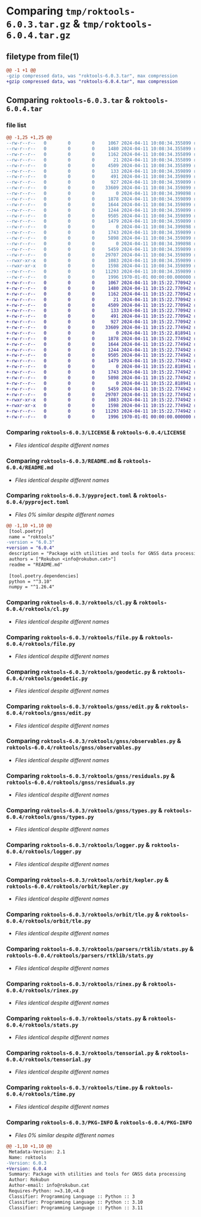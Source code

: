 # Comparing `tmp/roktools-6.0.3.tar.gz` & `tmp/roktools-6.0.4.tar.gz`

## filetype from file(1)

```diff
@@ -1 +1 @@
-gzip compressed data, was "roktools-6.0.3.tar", max compression
+gzip compressed data, was "roktools-6.0.4.tar", max compression
```

## Comparing `roktools-6.0.3.tar` & `roktools-6.0.4.tar`

### file list

```diff
@@ -1,25 +1,25 @@
--rw-r--r--   0        0        0     1067 2024-04-11 10:08:34.355899 roktools-6.0.3/LICENSE
--rw-r--r--   0        0        0     1480 2024-04-11 10:08:34.355899 roktools-6.0.3/README.md
--rw-r--r--   0        0        0     1162 2024-04-11 10:08:34.355899 roktools-6.0.3/pyproject.toml
--rw-r--r--   0        0        0       21 2024-04-11 10:08:34.355899 roktools-6.0.3/roktools/__init__.py
--rw-r--r--   0        0        0     4509 2024-04-11 10:08:34.355899 roktools-6.0.3/roktools/cl.py
--rw-r--r--   0        0        0      133 2024-04-11 10:08:34.359899 roktools-6.0.3/roktools/constants.py
--rw-r--r--   0        0        0      491 2024-04-11 10:08:34.359899 roktools-6.0.3/roktools/decorator.py
--rw-r--r--   0        0        0      927 2024-04-11 10:08:34.359899 roktools-6.0.3/roktools/file.py
--rw-r--r--   0        0        0    33609 2024-04-11 10:08:34.359899 roktools-6.0.3/roktools/geodetic.py
--rw-r--r--   0        0        0        0 2024-04-11 10:08:34.399898 roktools-6.0.3/roktools/gnss/__init__.py
--rw-r--r--   0        0        0     1878 2024-04-11 10:08:34.359899 roktools-6.0.3/roktools/gnss/edit.py
--rw-r--r--   0        0        0     1644 2024-04-11 10:08:34.359899 roktools-6.0.3/roktools/gnss/observables.py
--rw-r--r--   0        0        0     1244 2024-04-11 10:08:34.359899 roktools-6.0.3/roktools/gnss/residuals.py
--rw-r--r--   0        0        0     9505 2024-04-11 10:08:34.359899 roktools-6.0.3/roktools/gnss/types.py
--rw-r--r--   0        0        0     1479 2024-04-11 10:08:34.359899 roktools-6.0.3/roktools/logger.py
--rw-r--r--   0        0        0        0 2024-04-11 10:08:34.399898 roktools-6.0.3/roktools/orbit/__init__.py
--rw-r--r--   0        0        0     1743 2024-04-11 10:08:34.359899 roktools-6.0.3/roktools/orbit/kepler.py
--rw-r--r--   0        0        0     5898 2024-04-11 10:08:34.359899 roktools-6.0.3/roktools/orbit/tle.py
--rw-r--r--   0        0        0        0 2024-04-11 10:08:34.399898 roktools-6.0.3/roktools/parsers/rtklib/__init__,py
--rw-r--r--   0        0        0     5459 2024-04-11 10:08:34.359899 roktools-6.0.3/roktools/parsers/rtklib/stats.py
--rw-r--r--   0        0        0    29707 2024-04-11 10:08:34.359899 roktools-6.0.3/roktools/rinex.py
--rwxr-xr-x   0        0        0     1083 2024-04-11 10:08:34.359899 roktools-6.0.3/roktools/stats.py
--rwxr-xr-x   0        0        0     1598 2024-04-11 10:08:34.359899 roktools-6.0.3/roktools/tensorial.py
--rw-r--r--   0        0        0    11293 2024-04-11 10:08:34.359899 roktools-6.0.3/roktools/time.py
--rw-r--r--   0        0        0     1996 1970-01-01 00:00:00.000000 roktools-6.0.3/PKG-INFO
+-rw-r--r--   0        0        0     1067 2024-04-11 10:15:22.770942 roktools-6.0.4/LICENSE
+-rw-r--r--   0        0        0     1480 2024-04-11 10:15:22.770942 roktools-6.0.4/README.md
+-rw-r--r--   0        0        0     1162 2024-04-11 10:15:22.770942 roktools-6.0.4/pyproject.toml
+-rw-r--r--   0        0        0       21 2024-04-11 10:15:22.770942 roktools-6.0.4/roktools/__init__.py
+-rw-r--r--   0        0        0     4509 2024-04-11 10:15:22.770942 roktools-6.0.4/roktools/cl.py
+-rw-r--r--   0        0        0      133 2024-04-11 10:15:22.770942 roktools-6.0.4/roktools/constants.py
+-rw-r--r--   0        0        0      491 2024-04-11 10:15:22.770942 roktools-6.0.4/roktools/decorator.py
+-rw-r--r--   0        0        0      927 2024-04-11 10:15:22.770942 roktools-6.0.4/roktools/file.py
+-rw-r--r--   0        0        0    33609 2024-04-11 10:15:22.774942 roktools-6.0.4/roktools/geodetic.py
+-rw-r--r--   0        0        0        0 2024-04-11 10:15:22.818941 roktools-6.0.4/roktools/gnss/__init__.py
+-rw-r--r--   0        0        0     1878 2024-04-11 10:15:22.774942 roktools-6.0.4/roktools/gnss/edit.py
+-rw-r--r--   0        0        0     1644 2024-04-11 10:15:22.774942 roktools-6.0.4/roktools/gnss/observables.py
+-rw-r--r--   0        0        0     1244 2024-04-11 10:15:22.774942 roktools-6.0.4/roktools/gnss/residuals.py
+-rw-r--r--   0        0        0     9505 2024-04-11 10:15:22.774942 roktools-6.0.4/roktools/gnss/types.py
+-rw-r--r--   0        0        0     1479 2024-04-11 10:15:22.774942 roktools-6.0.4/roktools/logger.py
+-rw-r--r--   0        0        0        0 2024-04-11 10:15:22.818941 roktools-6.0.4/roktools/orbit/__init__.py
+-rw-r--r--   0        0        0     1743 2024-04-11 10:15:22.774942 roktools-6.0.4/roktools/orbit/kepler.py
+-rw-r--r--   0        0        0     5898 2024-04-11 10:15:22.774942 roktools-6.0.4/roktools/orbit/tle.py
+-rw-r--r--   0        0        0        0 2024-04-11 10:15:22.818941 roktools-6.0.4/roktools/parsers/rtklib/__init__,py
+-rw-r--r--   0        0        0     5459 2024-04-11 10:15:22.774942 roktools-6.0.4/roktools/parsers/rtklib/stats.py
+-rw-r--r--   0        0        0    29707 2024-04-11 10:15:22.774942 roktools-6.0.4/roktools/rinex.py
+-rwxr-xr-x   0        0        0     1083 2024-04-11 10:15:22.774942 roktools-6.0.4/roktools/stats.py
+-rwxr-xr-x   0        0        0     1598 2024-04-11 10:15:22.774942 roktools-6.0.4/roktools/tensorial.py
+-rw-r--r--   0        0        0    11293 2024-04-11 10:15:22.774942 roktools-6.0.4/roktools/time.py
+-rw-r--r--   0        0        0     1996 1970-01-01 00:00:00.000000 roktools-6.0.4/PKG-INFO
```

### Comparing `roktools-6.0.3/LICENSE` & `roktools-6.0.4/LICENSE`

 * *Files identical despite different names*

### Comparing `roktools-6.0.3/README.md` & `roktools-6.0.4/README.md`

 * *Files identical despite different names*

### Comparing `roktools-6.0.3/pyproject.toml` & `roktools-6.0.4/pyproject.toml`

 * *Files 0% similar despite different names*

```diff
@@ -1,10 +1,10 @@
 [tool.poetry]
 name = "roktools"
-version = "6.0.3"
+version = "6.0.4"
 description = "Package with utilities and tools for GNSS data processing"
 authors = ["Rokubun <info@rokubun.cat>"]
 readme = "README.md"
 
 [tool.poetry.dependencies]
 python = "^3.10"
 numpy = "^1.26.4"
```

### Comparing `roktools-6.0.3/roktools/cl.py` & `roktools-6.0.4/roktools/cl.py`

 * *Files identical despite different names*

### Comparing `roktools-6.0.3/roktools/file.py` & `roktools-6.0.4/roktools/file.py`

 * *Files identical despite different names*

### Comparing `roktools-6.0.3/roktools/geodetic.py` & `roktools-6.0.4/roktools/geodetic.py`

 * *Files identical despite different names*

### Comparing `roktools-6.0.3/roktools/gnss/edit.py` & `roktools-6.0.4/roktools/gnss/edit.py`

 * *Files identical despite different names*

### Comparing `roktools-6.0.3/roktools/gnss/observables.py` & `roktools-6.0.4/roktools/gnss/observables.py`

 * *Files identical despite different names*

### Comparing `roktools-6.0.3/roktools/gnss/residuals.py` & `roktools-6.0.4/roktools/gnss/residuals.py`

 * *Files identical despite different names*

### Comparing `roktools-6.0.3/roktools/gnss/types.py` & `roktools-6.0.4/roktools/gnss/types.py`

 * *Files identical despite different names*

### Comparing `roktools-6.0.3/roktools/logger.py` & `roktools-6.0.4/roktools/logger.py`

 * *Files identical despite different names*

### Comparing `roktools-6.0.3/roktools/orbit/kepler.py` & `roktools-6.0.4/roktools/orbit/kepler.py`

 * *Files identical despite different names*

### Comparing `roktools-6.0.3/roktools/orbit/tle.py` & `roktools-6.0.4/roktools/orbit/tle.py`

 * *Files identical despite different names*

### Comparing `roktools-6.0.3/roktools/parsers/rtklib/stats.py` & `roktools-6.0.4/roktools/parsers/rtklib/stats.py`

 * *Files identical despite different names*

### Comparing `roktools-6.0.3/roktools/rinex.py` & `roktools-6.0.4/roktools/rinex.py`

 * *Files identical despite different names*

### Comparing `roktools-6.0.3/roktools/stats.py` & `roktools-6.0.4/roktools/stats.py`

 * *Files identical despite different names*

### Comparing `roktools-6.0.3/roktools/tensorial.py` & `roktools-6.0.4/roktools/tensorial.py`

 * *Files identical despite different names*

### Comparing `roktools-6.0.3/roktools/time.py` & `roktools-6.0.4/roktools/time.py`

 * *Files identical despite different names*

### Comparing `roktools-6.0.3/PKG-INFO` & `roktools-6.0.4/PKG-INFO`

 * *Files 0% similar despite different names*

```diff
@@ -1,10 +1,10 @@
 Metadata-Version: 2.1
 Name: roktools
-Version: 6.0.3
+Version: 6.0.4
 Summary: Package with utilities and tools for GNSS data processing
 Author: Rokubun
 Author-email: info@rokubun.cat
 Requires-Python: >=3.10,<4.0
 Classifier: Programming Language :: Python :: 3
 Classifier: Programming Language :: Python :: 3.10
 Classifier: Programming Language :: Python :: 3.11
```

